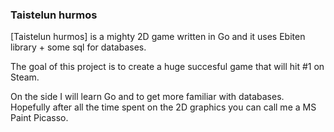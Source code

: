 ### Taistelun hurmos

[Taistelun hurmos] is a mighty 2D game written in Go and it
uses Ebiten library + some sql for databases.

The goal of this project is to create a huge succesful game that will hit #1 on Steam.

On the side I will learn Go and to get more familiar with databases.
Hopefully after all the time spent on the 2D graphics you can call me a MS Paint Picasso.



